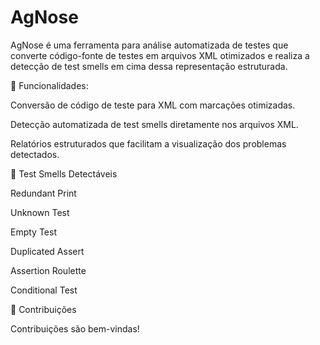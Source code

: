 # AgNose

AgNose é uma ferramenta para análise automatizada de testes que converte código-fonte de testes em arquivos XML otimizados e realiza a detecção de test smells em cima dessa representação estruturada.

🧠 Funcionalidades:

Conversão de código de teste para XML com marcações otimizadas.

Detecção automatizada de test smells diretamente nos arquivos XML.

Relatórios estruturados que facilitam a visualização dos problemas detectados.

🧪 Test Smells Detectáveis

Redundant Print

Unknown Test

Empty Test

Duplicated Assert

Assertion Roulette

Conditional Test

🙌 Contribuições

Contribuições são bem-vindas!
